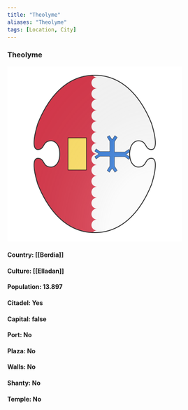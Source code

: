 ```yaml
---
title: "Theolyme"
aliases: "Theolyme"
tags: [Location, City]
---
```

### Theolyme
![](attachment/a81883599bd217673d51e6c1e21a93d8.svg)

#### Country: [[Berdia]]

#### Culture: [[Elladan]]

#### Population: 13.897

#### Citadel: Yes

#### Capital: false

#### Port: No

#### Plaza: No

#### Walls: No

#### Shanty: No

#### Temple: No

